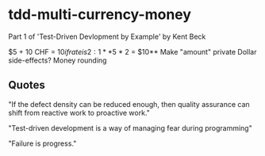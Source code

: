 # tdd-multi-currency-money
Part 1 of 'Test-Driven Devlopment by Example' by Kent Beck

$5 + 10 CHF = $10 if rate is 2:1
**$5 * 2 = $10**
Make "amount" private
Dollar side-effects?
Money rounding


## Quotes

"If the defect density can be reduced enough, then quality assurance can shift from reactive work to proactive work."

"Test-driven development is a way of managing fear during programming"

"Failure is progress."